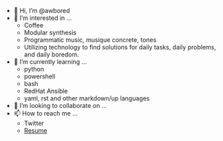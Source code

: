 - 👋 Hi, I’m @awbored
- 👀 I’m interested in ...
  - Coffee
  - Modular synthesis
  - Programmatic music, musique concrete, tones
  - Utilizing technology to find solutions for daily tasks, daily problems, and daily boredom.
- 🌱 I’m currently learning ...
  - python
  - powershell
  - bash
  - RedHat Ansible
  - yaml, rst and other markdown/up languages
- 💞️ I’m looking to collaborate on ...
- 📫 How to reach me ...
  - Twitter
  - [Resume](https://awbored.github.io/Resume/)

<!---
awbored/awbored is a ✨ special ✨ repository because its `README.md` (this file) appears on your GitHub profile.
You can click the Preview link to take a look at your changes.
--->
